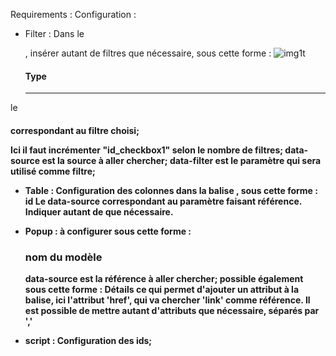 Requirements :
Configuration :

- Filter :
Dans le <div id="filter">, insérer autant de filtres que nécessaire, sous cette forme :
![img1t](img/img1)

    <h4>Type</h4>
    <div id="id_checkbox1" data-source="voitures" data-filter="Type">    
    <form>
    </form>
    </div>
    <hr></hr>
le <h4> correspondant au filtre choisi;
<div id="id_checkbox1" data-source="voitures" data-filter="Type">  
Ici il faut incrémenter "id_checkbox1" selon le nombre de filtres;
data-source est la source à aller chercher;
data-filter est le paramètre qui sera utilisé comme filtre;
    
- Table :
Configuration des colonnes dans la balise <tr>, sous cette forme : <th data-source="__id" >id</th>
Le data-source correspondant au paramètre faisant référence.
Indiquer autant de <th> que nécessaire.

- Popup : 
à configurer sous cette forme :  <h3 data-source="name">nom du modèle</h3>
data-source est la référence à aller chercher;
possible également sous cette forme :  <a data-source="link=href">Détails</a>
ce qui permet d'ajouter un attribut à la balise, ici l'attribut 'href', qui va chercher 'link' comme référence.
Il est possible de mettre autant d'attributs que nécessaire, séparés par ','

- script :
Configuration des ids;


